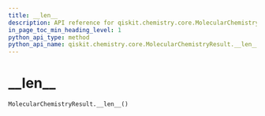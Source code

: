 ```yaml
---
title: __len__
description: API reference for qiskit.chemistry.core.MolecularChemistryResult.__len__
in_page_toc_min_heading_level: 1
python_api_type: method
python_api_name: qiskit.chemistry.core.MolecularChemistryResult.__len__
---
```


# \_\_len\_\_

<span id="qiskit.chemistry.core.MolecularChemistryResult.__len__" />

`MolecularChemistryResult.__len__()`

